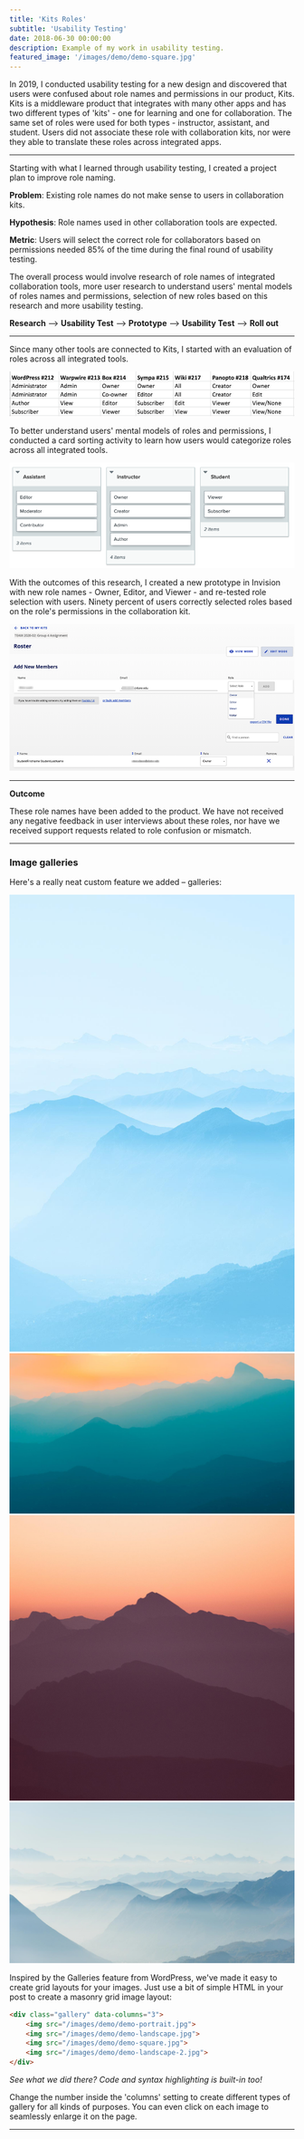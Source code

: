 ```yaml
---
title: 'Kits Roles'
subtitle: 'Usability Testing'
date: 2018-06-30 00:00:00
description: Example of my work in usability testing.
featured_image: '/images/demo/demo-square.jpg'
---
```



In 2019, I conducted usability testing for a new design and discovered that users were confused about role names and permissions in our product, Kits.  Kits is a middleware product that integrates with many other apps and has two different types of 'kits' - one for learning and one for collaboration. The same set of roles were used for both types - instructor, assistant, and student.  Users did not associate these role with collaboration kits, nor were they able to translate these roles across integrated apps.

---

Starting with what I learned through usability testing, I created a project plan to improve role naming.  

**Problem**: Existing role names do not make sense to users in collaboration kits.

**Hypothesis**: Role names used in other collaboration tools are expected.

**Metric**: Users will select the correct role for collaborators based on permissions needed 85% of the time during the final round of usability testing.

The overall process would involve research of role names of integrated collaboration tools, more user research to understand users' mental models of roles names and permissions, selection of new roles based on this research and more usability testing.  


**Research**  -->  **Usability Test** --> **Prototype** --> **Usability Test** --> **Roll out**

---

Since many other tools are connected to Kits, I started with an evaluation of roles across all integrated tools.

![](/images/kits/kits_apps_roles.png)

To better understand users' mental models of roles and permissions, I conducted a card sorting activity to learn how users would categorize roles across all integrated tools.

![](/images/kits/kits_roles_card_sort.png)

With the outcomes of this research, I created a new prototype in Invision with new role names - Owner, Editor, and Viewer - and re-tested role selection with users. Ninety percent of users correctly selected roles based on the role's permissions in the collaboration kit.

![](/images/kits/kits_roles_prototype.png)

---

**Outcome**

These role names have been added to the product. We have not received any negative feedback in user interviews about these roles, nor have we received support requests related to role confusion or mismatch.


---

### Image galleries

Here's a really neat custom feature we added – galleries:

<div class="gallery" data-columns="3">
	<img src="/images/demo/demo-portrait.jpg">
	<img src="/images/demo/demo-landscape.jpg">
	<img src="/images/demo/demo-square.jpg">
	<img src="/images/demo/demo-landscape-2.jpg">
</div>

Inspired by the Galleries feature from WordPress, we've made it easy to create grid layouts for your images. Just use a bit of simple HTML in your post to create a masonry grid image layout:

```html
<div class="gallery" data-columns="3">
    <img src="/images/demo/demo-portrait.jpg">
    <img src="/images/demo/demo-landscape.jpg">
    <img src="/images/demo/demo-square.jpg">
    <img src="/images/demo/demo-landscape-2.jpg">
</div>
```

*See what we did there? Code and syntax highlighting is built-in too!*

Change the number inside the 'columns' setting to create different types of gallery for all kinds of purposes. You can even click on each image to seamlessly enlarge it on the page.

---
